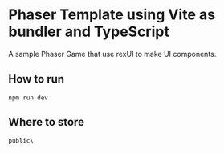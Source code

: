 ﻿# Phaser Template using Vite as bundler and TypeScript
 
 A sample Phaser Game that use rexUI to make UI components.
 
 ## How to run
 ```
 npm run dev
 ```
 
 ## Where to store
 ```
 public\
 ```
